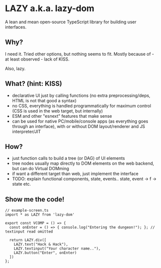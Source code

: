 # LAZY a.k.a. lazy-dom
A lean and mean open-source TypeScript library for building user interfaces.

## Why?
I need it. Tried other options, but nothing seems to fit. Mostly because of - at least observed - lack of KISS.

Also, lazy.

## What? (hint: KISS)
- declarative UI just by calling functions (no extra preprocessing/deps, HTML is not that good a syntax)
- no CSS, everything is handled programmatically for maximum control (CSS is used in the web target, but internally)
- ESM and other "esnext" features that make sense
- can be used for native PC/mobile/console apps (as everything goes through an interface), with or without DOM layout/renderer and JS interpreter/JIT

## How?
- just function calls to build a tree (or DAG) of UI elements
- tree nodes usually map directly to DOM elements on the web backend, but can do Virtual DOMming
- if want a different target than web, just implement the interface
- TODO: explain functional components, state, events.. state, event -> f -> state etc.

## Show me the code!
```
// example-screen.ts
import * as LAZY from 'lazy-dom'

export const VCOMP = () => {
  const onEnter = () => { console.log("Entering the dungeon!"); }; // textinput read omitted

  return LAZY.div([
    LAZY.text("Hack & Hack"),
    LAZY.textinput("Your character name.."),
    LAZY.button("Enter", onEnter)
  ])
};
```
